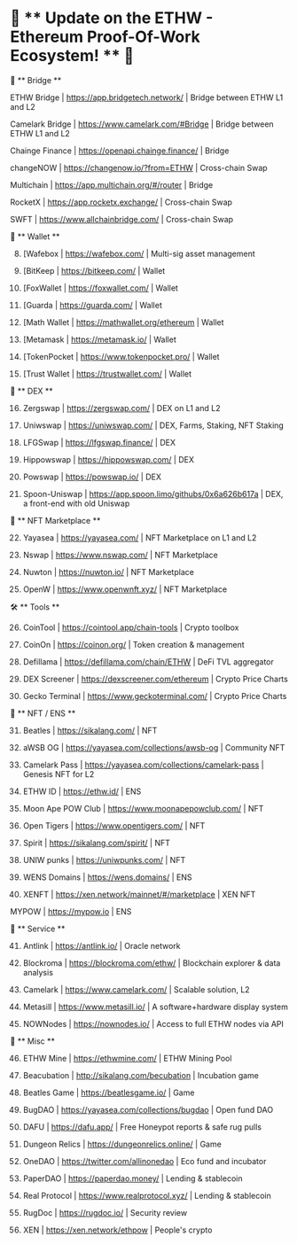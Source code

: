 
# 🚀 ** Update on the ETHW - Ethereum Proof-Of-Work Ecosystem! ** 🚀


🔗 ** Bridge **

ETHW Bridge | https://app.bridgetech.network/ | Bridge between ETHW L1 and L2

Camelark Bridge | https://www.camelark.com/#Bridge | Bridge between ETHW L1 and L2

Chainge Finance | https://openapi.chainge.finance/ | Bridge

changeNOW | https://changenow.io/?from=ETHW | Cross-chain Swap

Multichain | https://app.multichain.org/#/router | Bridge

RocketX | https://app.rocketx.exchange/ | Cross-chain Swap

SWFT | https://www.allchainbridge.com/ | Cross-chain Swap



💼 ** Wallet **

8. [Wafebox | https://wafebox.com/ | Multi-sig asset management

9. [BitKeep | https://bitkeep.com/ | Wallet

10. [FoxWallet | https://foxwallet.com/ | Wallet

11. [Guarda | https://guarda.com/ | Wallet

12. [Math Wallet | https://mathwallet.org/ethereum | Wallet

13. [Metamask | https://metamask.io/ | Wallet

14. [TokenPocket | https://www.tokenpocket.pro/ | Wallet

15. [Trust Wallet | https://trustwallet.com/ | Wallet


💱 ** DEX **

16. Zergswap | https://zergswap.com/ | DEX on L1 and L2

17. Uniwswap | https://uniwswap.com/ | DEX, Farms, Staking, NFT Staking

18. LFGSwap | https://lfgswap.finance/ | DEX

19. Hippowswap | https://hippowswap.com/ | DEX

20. Powswap | https://powswap.io/ | DEX

21. Spoon-Uniswap | https://app.spoon.limo/githubs/0x6a626b617a | DEX, a front-end with old Uniswap



🎨 ** NFT Marketplace **

22. Yayasea | https://yayasea.com/ | NFT Marketplace on L1 and L2

23. Nswap | https://www.nswap.com/ | NFT Marketplace

24. Nuwton | https://nuwton.io/ | NFT Marketplace

25. OpenW | https://www.openwnft.xyz/ | NFT Marketplace



🛠️ ** Tools **

26. CoinTool | https://cointool.app/chain-tools | Crypto toolbox

27. CoinOn | https://coinon.org/ | Token creation & management

28. Defillama | https://defillama.com/chain/ETHW | DeFi TVL aggregator

29. DEX Screener | https://dexscreener.com/ethereum | Crypto Price Charts

30. Gecko Terminal | https://www.geckoterminal.com/ | Crypto Price Charts

🎴 ** NFT / ENS **

31. Beatles | https://sikalang.com/ | NFT

32. aWSB OG | https://yayasea.com/collections/awsb-og | Community NFT

33. Camelark Pass | https://yayasea.com/collections/camelark-pass | Genesis NFT for L2

34. ETHW ID | https://ethw.id/ | ENS

35. Moon Ape POW Club | https://www.moonapepowclub.com/ | NFT

36. Open Tigers | https://www.opentigers.com/ | NFT

37. Spirit | https://sikalang.com/spirit/ | NFT

38. UNIW punks | https://uniwpunks.com/ | NFT

39. WENS Domains | https://wens.domains/ | ENS

40. XENFT | https://xen.network/mainnet/#/marketplace | XEN NFT

MYPOW | https://mypow.io | ENS



🔧 ** Service **

41. Antlink | https://antlink.io/ | Oracle network

42. Blockroma | https://blockroma.com/ethw/ | Blockchain explorer & data analysis

43. Camelark | https://www.camelark.com/ | Scalable solution, L2

44. Metasill | https://www.metasill.io/ | A software+hardware display system

45. NOWNodes | https://nownodes.io/ | Access to full ETHW nodes via API



🔬 ** Misc **

46. ETHW Mine | https://ethwmine.com/ | ETHW Mining Pool

47. Beacubation | http://sikalang.com/becubation | Incubation game

48. Beatles Game | https://beatlesgame.io/ | Game

49. BugDAO | https://yayasea.com/collections/bugdao | Open fund DAO

50. DAFU | https://dafu.app/ | Free Honeypot reports & safe rug pulls

51. Dungeon Relics | https://dungeonrelics.online/ | Game

52. OneDAO | https://twitter.com/allinonedao | Eco fund and incubator

53. PaperDAO | https://paperdao.money/ | Lending & stablecoin

54. Real Protocol | https://www.realprotocol.xyz/ | Lending & stablecoin

55. RugDoc | https://rugdoc.io/ | Security review

56. XEN | https://xen.network/ethpow | People's crypto
